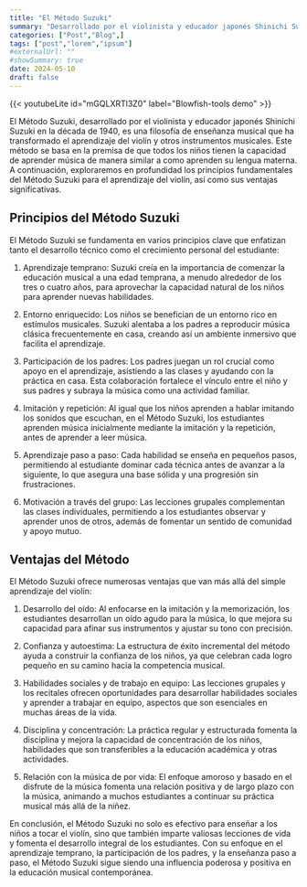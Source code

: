 ```yaml
---
title: "El Método Suzuki"
summary: "Desarrollado por el violinista y educador japonés Shinichi Suzuki en la década de 1940, es una filosofía de enseñanza musical que ha transformado el aprendizaje del violín y otros instrumentos musicales."
categories: ["Post","Blog",]
tags: ["post","lorem","ipsum"]
#externalUrl: ""
#showSummary: true
date: 2024-05-10
draft: false
---
```

{{< youtubeLite id="mGQLXRTl3Z0" label="Blowfish-tools demo" >}}

El Método Suzuki, desarrollado por el violinista y educador japonés Shinichi Suzuki en la década de 1940, es una filosofía de enseñanza musical que ha transformado el aprendizaje del violín y otros instrumentos musicales. Este método se basa en la premisa de que todos los niños tienen la capacidad de aprender música de manera similar a como aprenden su lengua materna. A continuación, exploraremos en profundidad los principios fundamentales del Método Suzuki para el aprendizaje del violín, así como sus ventajas significativas.

## Principios del Método Suzuki

El Método Suzuki se fundamenta en varios principios clave que enfatizan tanto el desarrollo técnico como el crecimiento personal del estudiante:

1. Aprendizaje temprano: Suzuki creía en la importancia de comenzar la educación musical a una edad temprana, a menudo alrededor de los tres o cuatro años, para aprovechar la capacidad natural de los niños para aprender nuevas habilidades.

2. Entorno enriquecido: Los niños se benefician de un entorno rico en estímulos musicales. Suzuki alentaba a los padres a reproducir música clásica frecuentemente en casa, creando así un ambiente inmersivo que facilita el aprendizaje.

3. Participación de los padres: Los padres juegan un rol crucial como apoyo en el aprendizaje, asistiendo a las clases y ayudando con la práctica en casa. Esta colaboración fortalece el vínculo entre el niño y sus padres y subraya la música como una actividad familiar.

4. Imitación y repetición: Al igual que los niños aprenden a hablar imitando los sonidos que escuchan, en el Método Suzuki, los estudiantes aprenden música inicialmente mediante la imitación y la repetición, antes de aprender a leer música.

5. Aprendizaje paso a paso: Cada habilidad se enseña en pequeños pasos, permitiendo al estudiante dominar cada técnica antes de avanzar a la siguiente, lo que asegura una base sólida y una progresión sin frustraciones.

6. Motivación a través del grupo: Las lecciones grupales complementan las clases individuales, permitiendo a los estudiantes observar y aprender unos de otros, además de fomentar un sentido de comunidad y apoyo mutuo.

## Ventajas del Método 

El Método Suzuki ofrece numerosas ventajas que van más allá del simple aprendizaje del violín:

1. Desarrollo del oído: Al enfocarse en la imitación y la memorización, los estudiantes desarrollan un oído agudo para la música, lo que mejora su capacidad para afinar sus instrumentos y ajustar su tono con precisión.

2. Confianza y autoestima: La estructura de éxito incremental del método ayuda a construir la confianza de los niños, ya que celebran cada logro pequeño en su camino hacia la competencia musical.

3. Habilidades sociales y de trabajo en equipo: Las lecciones grupales y los recitales ofrecen oportunidades para desarrollar habilidades sociales y aprender a trabajar en equipo, aspectos que son esenciales en muchas áreas de la vida.

4. Disciplina y concentración: La práctica regular y estructurada fomenta la disciplina y mejora la capacidad de concentración de los niños, habilidades que son transferibles a la educación académica y otras actividades.

5. Relación con la música de por vida: El enfoque amoroso y basado en el disfrute de la música fomenta una relación positiva y de largo plazo con la música, animando a muchos estudiantes a continuar su práctica musical más allá de la niñez.

En conclusión, el Método Suzuki no solo es efectivo para enseñar a los niños a tocar el violín, sino que también imparte valiosas lecciones de vida y fomenta el desarrollo integral de los estudiantes. Con su enfoque en el aprendizaje temprano, la participación de los padres, y la enseñanza paso a paso, el Método Suzuki sigue siendo una influencia poderosa y positiva en la educación musical contemporánea.